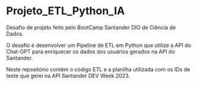 # Projeto_ETL_Python_IA

Desafio de projeto feito pelo BootCamp Santander DIO de Ciência de Dados.

O desafio é desenvolver um Pipeline de ETL em Python que utilize a API do Chat-GPT para enriquecer os dados dos usuários gerados na API do Santander. 

Neste repositório contém o código ETL e a planilha utilizada com os IDs de teste que gerei na API  Santander DEV Week 2023.
